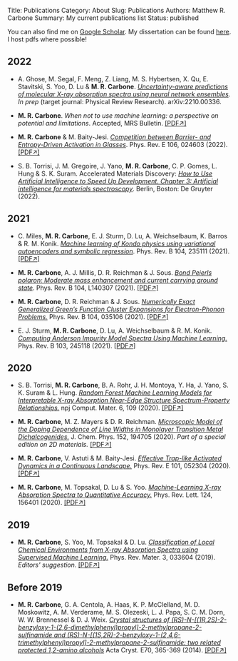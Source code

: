 Title: Publications
Category: About
Slug: Publications
Authors: Matthew R. Carbone
Summary: My current publications list
Status: published

You can also find me on [Google Scholar](https://scholar.google.com/citations?user=DAyj0b8AAAAJ&hl=en). My dissertation can be found [here](../docs/Matt_Papers/dissertation.pdf). I host pdfs where possible!


## 2022

* A. Ghose, M. Segal, F. Meng, Z. Liang, M. S. Hybertsen, X. Qu, E. Stavitski, S. Yoo, D. Lu & **M. R. Carbone**. [*Uncertainty-aware predictions of molecular X-ray absorption spectra using neural network ensembles*](https://arxiv.org/abs/2210.00336). _In prep_ (target journal: Physical Review Research). arXiv:2210.00336.

* **M. R. Carbone**. *When not to use machine learning: a perspective on potential and limitations*. Accepted, MRS Bulletin. [[PDF&#8599;]](../docs/Matt_Papers/mrs_draft.pdf)

* **M. R. Carbone** & M. Baity-Jesi. [*Competition between Barrier- and Entropy-Driven Activation in Glasses*](https://journals.aps.org/pre/abstract/10.1103/PhysRevE.106.024603). Phys. Rev. E 106, 024603 (2022). [[PDF&#8599;]](../docs/Matt_Papers/10.pdf)

* S. B. Torrisi, J. M. Gregoire, J. Yano, **M. R. Carbone**, C. P. Gomes, L. Hung & S. K. Suram. Accelerated Materials Discovery: [*How to Use Artificial Intelligence to Speed Up Development. Chapter 3: Artificial intelligence for materials spectroscopy*](https://www.degruyter.com/document/doi/10.1515/9783110738087/html?lang=en). Berlin, Boston: De Gruyter (2022).

## 2021

* C. Miles, **M. R. Carbone**, E. J. Sturm, D. Lu, A. Weichselbaum, K. Barros & R. M. Konik. [*Machine learning of Kondo physics using variational autoencoders and symbolic regression*](https://journals.aps.org/prb/abstract/10.1103/PhysRevB.104.235111). Phys. Rev. B 104, 235111 (2021). [[PDF&#8599;]](../docs/Matt_Papers/09.pdf)

* **M. R. Carbone**, A. J. Millis, D. R. Reichman & J. Sous. [*Bond Peierls polaron: Moderate mass enhancement and current carrying ground state*](https://journals.aps.org/prb/abstract/10.1103/PhysRevB.104.L140307). Phys. Rev. B 104, L140307 (2021). [[PDF&#8599;]](../docs/Matt_Papers/08.pdf)

* **M. R. Carbone**, D. R. Reichman & J. Sous. [*Numerically Exact Generalized Green’s Function Cluster Expansions for Electron-Phonon Problems.*](https://doi.org/10.1103/PhysRevB.104.035106) Phys. Rev. B 104, 035106 (2021). [[PDF&#8599;]](../docs/Matt_Papers/07.pdf)

* E. J. Sturm, **M. R. Carbone**, D. Lu, A. Weichselbaum & R. M. Konik. [*Computing Anderson Impurity Model Spectra Using Machine Learning.*](https://doi.org/10.1103/PhysRevB.103.245118) Phys. Rev. B 103, 245118 (2021). [[PDF&#8599;]](../docs/Matt_Papers/06.pdf)

## 2020

* S. B. Torrisi, **M. R. Carbone**, B. A. Rohr, J. H. Montoya, Y. Ha, J. Yano, S. K. Suram & L. Hung. [*Random Forest Machine Learning Models for Interpretable X-ray Absorption Near-Edge Structure Spectrum-Property Relationships.*](https://doi.org/10.1038/s41524-020-00376-6) npj Comput. Mater. 6, 109 (2020). [[PDF&#8599;]](../docs/Matt_Papers/05.pdf)

* **M. R. Carbone**, M. Z. Mayers & D. R. Reichman. [*Microscopic Model of the Doping Dependence of Line Widths in Monolayer Transition Metal Dichalcogenides.*](https://doi.org/10.1063/5.0008730) J. Chem. Phys. 152, 194705 (2020). *Part of a special edition on 2D materials.* [[PDF&#8599;]](../docs/Matt_Papers/04.pdf)

* **M. R. Carbone**, V. Astuti & M. Baity-Jesi. [*Effective Trap-like Activated Dynamics in a Continuous Landscape.*](https://doi.org/10.1103/PhysRevE.101.052304) Phys. Rev. E 101, 052304 (2020). [[PDF&#8599;]](../docs/Matt_Papers/03.pdf)

* **M. R. Carbone**, M. Topsakal, D. Lu & S. Yoo. [*Machine-Learning X-ray Absorption Spectra to Quantitative Accuracy.*](https://doi.org/10.1103/PhysRevLett.124.156401) Phys. Rev. Lett. 124, 156401 (2020). [[PDF&#8599;]](../docs/Matt_Papers/02.pdf)

## 2019

* **M. R. Carbone**, S. Yoo, M. Topsakal & D. Lu. [*Classification of Local Chemical Environments from X-ray Absorption Spectra using Supervised Machine Learning.*](https://doi.org/10.1103/PhysRevMaterials.3.033604) Phys. Rev. Mater. 3, 033604 (2019). *Editors' suggestion.* [[PDF&#8599;]](../docs/Matt_Papers/01.pdf)

## Before 2019

* **M. R. Carbone**, G. A. Centola, A. Haas, K. P. McClelland, M. D. Moskowitz, A. M. Verderame, M. S. Olezeski, L. J. Papa, S. C. M. Dorn, W. W. Brennessel & D. J. Weix.
[*Crystal structures of (RS)-N-[(1R,2S)-2-benzyloxy-1-(2,6-dimethylphenyl)propyl]-2-methylpropane-2-sulfinamide and (RS)-N-[(1S,2R)-2-benzyloxy-1-(2,4,6-trimethylphenyl)propyl]-2-methylpropane-2-sulfinamide: two related protected 1,2-amino alcohols*](https://doi.org/10.1107/S1600536814022570) Acta Cryst. E70, 365-369 (2014). [[PDF&#8599;]](../docs/Matt_Papers/00.pdf)
